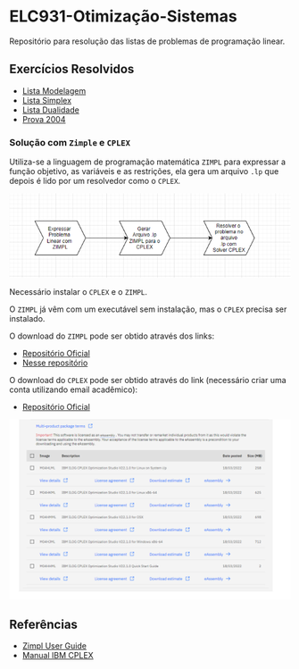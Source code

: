 # ELC931-Otimização-Sistemas

Repositório para resolução das listas de problemas de programação linear.

## Exercícios Resolvidos

* [Lista Modelagem](lista-modelagem/README.md)
* [Lista Simplex](lista-simplex/README.md)
* [Lista Dualidade](lista-dualidade/README.md)
* [Prova 2004](prova-2004/README.md)

### Solução com `Zimple` e `CPLEX`

Utiliza-se a linguagem de programação matemática `ZIMPL` para expressar a função objetivo, as variáveis e as restrições, ela gera um arquivo `.lp` que depois é lido por um resolvedor como o `CPLEX`.

![image](resources/flow.png)

Necessário instalar o `CPLEX` e o `ZIMPL`.

O `ZIMPL` já vêm com um executável sem instalação, mas o `CPLEX` precisa ser instalado.

O download do `ZIMPL` pode ser obtido através dos links:

* [Repositório Oficial](https://zimpl.zib.de/download/)
* [Nesse repositório](https://github.com/sganzerla/ELC931-OTIMIZACAO-E-SISTEMAS/blob/main/zimpl.exe)

O download do `CPLEX` pode ser obtido através do link (necessário criar uma conta utilizando email acadêmico):

* [Repositório Oficial](https://www.ibm.com/academic/topic/data-science)

![image](resources/CPLEX.png)

## Referências

* [Zimpl User Guide](resources/ZIMPL.png)
* [Manual IBM CPLEX](https://www.ibm.com/docs/en/icos/12.10.0?topic=SSSA5P_12.10.0/ilog.odms.studio.help/Optimization_Studio/topics/COS_home.html)
